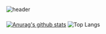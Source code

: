 ![header](https://capsule-render.vercel.app/api?type=wave&color=auto&height=300&section=header&text=Hi%20there%20👋&20&fontSize=90)
### 
 [![Anurag's github stats](https://github-readme-stats.vercel.app/api?username=hyeonseo25)](https://github.com/anuraghazra/github-readme-stats)
 ![Top Langs](https://github-readme-stats.vercel.app/api/top-langs/?username=hyeonseo25&layout=compact&langs_count=81)

<!--
**hyeonseo25/hyeonseo25** is a ✨ _special_ ✨ repository because its `README.md` (this file) appears on your GitHub profile.d

Here are some ideas to get you started:

- 🔭 I’m currently working on ...
- 🌱 I’m currently learning ...
- 👯 I’m looking to collaborate on ...
- 🤔 I’m looking for help with ...
- 💬 Ask me about ...
- 📫 How to reach me: ...
- 😄 Pronouns: ...
- ⚡ Fun fact: ...
-->
